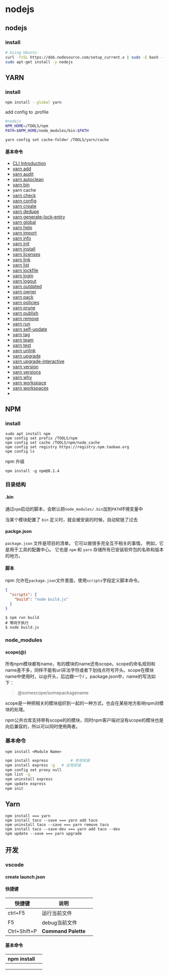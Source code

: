 nodejs
===


## nodejs

### install

```sh
# Using Ubuntu
curl -fsSL https://deb.nodesource.com/setup_current.x | sudo -E bash -
sudo apt-get install -y nodejs
```



## YARN

### install

```sh
npm install --global yarn
```

add config to .profile

```sh
#nodejs
NPM_HOME=/TOOLS/npm
PATH=$NPM_HOME/node_modules/bin:$PATH
```

```sh
yarn config set cache-folder /TOOLS/yarn/cache
```

#### 基本命令

- [CLI Introduction](https://classic.yarnpkg.com/en/docs/cli/)
- [yarn add](https://classic.yarnpkg.com/en/docs/cli/add)
- [yarn audit](https://classic.yarnpkg.com/en/docs/cli/audit)
- [yarn autoclean](https://classic.yarnpkg.com/en/docs/cli/autoclean)
- [yarn bin](https://classic.yarnpkg.com/en/docs/cli/bin)
- yarn cache
- [yarn check](https://classic.yarnpkg.com/en/docs/cli/check)
- [yarn config](https://classic.yarnpkg.com/en/docs/cli/config)
- [yarn create](https://classic.yarnpkg.com/en/docs/cli/create)
- [yarn dedupe](https://classic.yarnpkg.com/en/docs/cli/dedupe)
- [yarn generate-lock-entry](https://classic.yarnpkg.com/en/docs/cli/generate-lock-entry)
- [yarn global](https://classic.yarnpkg.com/en/docs/cli/global)
- [yarn help](https://classic.yarnpkg.com/en/docs/cli/help)
- [yarn import](https://classic.yarnpkg.com/en/docs/cli/import)
- [yarn info](https://classic.yarnpkg.com/en/docs/cli/info)
- [yarn init](https://classic.yarnpkg.com/en/docs/cli/init)
- [yarn install](https://classic.yarnpkg.com/en/docs/cli/install)
- [yarn licenses](https://classic.yarnpkg.com/en/docs/cli/licenses)
- [yarn link](https://classic.yarnpkg.com/en/docs/cli/link)
- [yarn list](https://classic.yarnpkg.com/en/docs/cli/list)
- [yarn lockfile](https://classic.yarnpkg.com/en/docs/cli/lockfile)
- [yarn login](https://classic.yarnpkg.com/en/docs/cli/login)
- [yarn logout](https://classic.yarnpkg.com/en/docs/cli/logout)
- [yarn outdated](https://classic.yarnpkg.com/en/docs/cli/outdated)
- [yarn owner](https://classic.yarnpkg.com/en/docs/cli/owner)
- [yarn pack](https://classic.yarnpkg.com/en/docs/cli/pack)
- [yarn policies](https://classic.yarnpkg.com/en/docs/cli/policies)
- [yarn prune](https://classic.yarnpkg.com/en/docs/cli/prune)
- [yarn publish](https://classic.yarnpkg.com/en/docs/cli/publish)
- [yarn remove](https://classic.yarnpkg.com/en/docs/cli/remove)
- [yarn run](https://classic.yarnpkg.com/en/docs/cli/run)
- [yarn self-update](https://classic.yarnpkg.com/en/docs/cli/self-update)
- [yarn tag](https://classic.yarnpkg.com/en/docs/cli/tag)
- [yarn team](https://classic.yarnpkg.com/en/docs/cli/team)
- [yarn test](https://classic.yarnpkg.com/en/docs/cli/test)
- [yarn unlink](https://classic.yarnpkg.com/en/docs/cli/unlink)
- [yarn upgrade](https://classic.yarnpkg.com/en/docs/cli/upgrade)
- [yarn upgrade-interactive](https://classic.yarnpkg.com/en/docs/cli/upgrade-interactive)
- [yarn version](https://classic.yarnpkg.com/en/docs/cli/version)
- [yarn versions](https://classic.yarnpkg.com/en/docs/cli/versions)
- [yarn why](https://classic.yarnpkg.com/en/docs/cli/why)
- [yarn workspace](https://classic.yarnpkg.com/en/docs/cli/workspace)
- [yarn workspaces](https://classic.yarnpkg.com/en/docs/cli/workspaces)
- 

## NPM

### install

```
sudo apt install npm
npm config set prefix /TOOLS/npm
npm config set cache /TOOLS/npm/node_cache
npm config set registry https://registry.npm.taobao.org
npm config ls
```

npm 升级

```
npm install -g npm@8.1.4
```



### 目录结构

#### .bin

通过`npm`启动的脚本，会默认把`node_modules/.bin`加到`PATH`环境变量中

当某个模块配置了 `bin` 定义时，就会被安装的时候，自动软链了过去

#### packge.json

`package.json` 文件是项目的清单。 它可以做很多完全互不相关的事情。 例如，它是用于工具的配置中心。 它也是 `npm` 和 `yarn` 存储所有已安装软件包的名称和版本的地方。



#### 脚本

npm 允许在`package.json`文件里面，使用`scripts`字段定义脚本命令。

```json
{
  "scripts": {
    "build": "node build.js"
  }
}
```

```shell
$ npm run build
# 等同于执行
$ node build.js
```

### node_modules

#### scope(@)

所有npm模块都有name，有的模块的name还有scope。scope的命名规则和name差不多，同样不能有url非法字符或者下划线点符号开头。scope在模块name中使用时，以@开头，后边跟一个/ 。package.json中，name的写法如下：

> @somescope/somepackagename

scope是一种把相关的模块组织到一起的一种方式，也会在某些地方影响npm对模块的处理。

npm公共仓库支持带有scope的的模块，同时npm客户端对没有scope的模块也是向后兼容的，所以可以同时使用两者。

### 基本命令

```
npm install <Module Name>
```

```sh
npm install express          # 本地安装
npm install express -g   # 全局安装
npm config set proxy null
npm list -g
npm uninstall express
npm update express
npm init
```



## Yarn

```text
npm install === yarn 
npm install taco --save === yarn add taco
npm uninstall taco --save === yarn remove taco
npm install taco --save-dev === yarn add taco --dev
npm update --save === yarn upgrade
```

## 开发

### vscode

#### create launch.json



#### 快捷键

| 快捷键       | 说明                |      |
| ------------ | ------------------- | ---- |
| ctrl+F5      | 运行当前文件        |      |
| F5           | debug当前文件       |      |
| Ctrl+Shift+P | **Command Palette** |      |

#### 基本命令

| npm install |      |
| ----------- | ---- |
|             |      |
|             |      |
|             |      |

